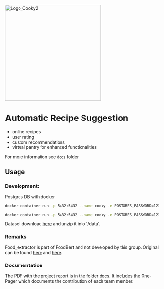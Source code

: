 <img width="313" alt="Logo_Cooky2" src="https://user-images.githubusercontent.com/46084416/168781713-ce8fdb9e-aea9-4dfc-b0f6-c4c8a4dff6b5.png">

#  Automatic Recipe Suggestion

- online recipes
- user rating
- custom recommendations
- virtual pantry for enhanced functionalities

For more information see ```docs``` folder

## Usage



### Development: 

Postgres DB with docker

```bash
docker container run -p 5432:5432 --name cooky -e POSTGRES_PASSWORD=1234 postgres:12.2 

docker container run -p 5432:5432 --name cooky -e POSTGRES_PASSWORD=1234 -v C:/Projects/Cooky/data/part_dataset.csv:/tmp/full_dataset.csv postgres:12.2

```

Dataset download [here](https://recipenlg.cs.put.poznan.pl/dataset) and unzip it into '/data'.


### Remarks
Food_extractor is part of FoodBert and not developed by this group. Original can be found [here](https://github.com/chambliss/foodbert) and [here](https://huggingface.co/chambliss/distilbert-for-food-extraction?text=1+large+whole+chicken).

### Documentation

The PDF with the project report is in the folder docs.
It includes the One-Pager which documents the contribution of each team member.
